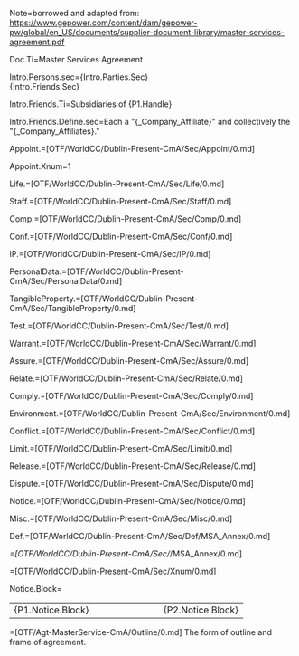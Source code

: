 Note=borrowed and adapted from:  <a href="https://www.gepower.com/content/dam/gepower-pw/global/en_US/documents/supplier-document-library/master-services-agreement.pdf">https://www.gepower.com/content/dam/gepower-pw/global/en_US/documents/supplier-document-library/master-services-agreement.pdf</a>

Doc.Ti=Master Services Agreement

Intro.Persons.sec={Intro.Parties.Sec}<br>{Intro.Friends.Sec}

Intro.Friends.Ti=Subsidiaries of {P1.Handle}

Intro.Friends.Define.sec=Each a "{_Company_Affiliate}" and collectively the "{_Company_Affiliates}."

Appoint.=[OTF/WorldCC/Dublin-Present-CmA/Sec/Appoint/0.md]

Appoint.Xnum=1

Life.=[OTF/WorldCC/Dublin-Present-CmA/Sec/Life/0.md]

Staff.=[OTF/WorldCC/Dublin-Present-CmA/Sec/Staff/0.md]

Comp.=[OTF/WorldCC/Dublin-Present-CmA/Sec/Comp/0.md]

Conf.=[OTF/WorldCC/Dublin-Present-CmA/Sec/Conf/0.md]

IP.=[OTF/WorldCC/Dublin-Present-CmA/Sec/IP/0.md]

PersonalData.=[OTF/WorldCC/Dublin-Present-CmA/Sec/PersonalData/0.md]

TangibleProperty.=[OTF/WorldCC/Dublin-Present-CmA/Sec/TangibleProperty/0.md]

Test.=[OTF/WorldCC/Dublin-Present-CmA/Sec/Test/0.md]

Warrant.=[OTF/WorldCC/Dublin-Present-CmA/Sec/Warrant/0.md]

Assure.=[OTF/WorldCC/Dublin-Present-CmA/Sec/Assure/0.md]

Relate.=[OTF/WorldCC/Dublin-Present-CmA/Sec/Relate/0.md]

Comply.=[OTF/WorldCC/Dublin-Present-CmA/Sec/Comply/0.md]

Environment.=[OTF/WorldCC/Dublin-Present-CmA/Sec/Environment/0.md]

Conflict.=[OTF/WorldCC/Dublin-Present-CmA/Sec/Conflict/0.md]

Limit.=[OTF/WorldCC/Dublin-Present-CmA/Sec/Limit/0.md]

Release.=[OTF/WorldCC/Dublin-Present-CmA/Sec/Release/0.md]

Dispute.=[OTF/WorldCC/Dublin-Present-CmA/Sec/Dispute/0.md]

Notice.=[OTF/WorldCC/Dublin-Present-CmA/Sec/Notice/0.md]

Misc.=[OTF/WorldCC/Dublin-Present-CmA/Sec/Misc/0.md]

Def.=[OTF/WorldCC/Dublin-Present-CmA/Sec/Def/MSA_Annex/0.md]

_=[OTF/WorldCC/Dublin-Present-CmA/Sec/_/MSA_Annex/0.md]

=[OTF/WorldCC/Dublin-Present-CmA/Sec/Xnum/0.md]

Notice.Block=<table><tbody><tr><td>{P1.Notice.Block}</td><td width="100"></td><td>{P2.Notice.Block}</td> </tr></tbody></table>

=[OTF/Agt-MasterService-CmA/Outline/0.md]  The form of outline and frame of agreement.